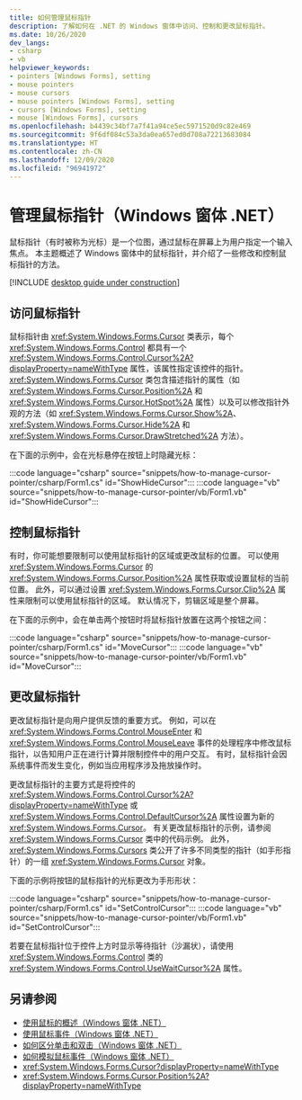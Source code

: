 ```yaml
---
title: 如何管理鼠标指针
description: 了解如何在 .NET 的 Windows 窗体中访问、控制和更改鼠标指针。
ms.date: 10/26/2020
dev_langs:
- csharp
- vb
helpviewer_keywords:
- pointers [Windows Forms], setting
- mouse pointers
- mouse cursors
- mouse pointers [Windows Forms], setting
- cursors [Windows Forms], setting
- mouse [Windows Forms], cursors
ms.openlocfilehash: b4439c34bf7a7f41a94ce5ec5971520d9c82e469
ms.sourcegitcommit: 9f6df084c53a3da0ea657ed0d708a72213683084
ms.translationtype: HT
ms.contentlocale: zh-CN
ms.lasthandoff: 12/09/2020
ms.locfileid: "96941972"
---
```

# <a name="manage-mouse-pointers-windows-forms-net"></a>管理鼠标指针（Windows 窗体 .NET）

鼠标指针（有时被称为光标）是一个位图，通过鼠标在屏幕上为用户指定一个输入焦点。 本主题概述了 Windows 窗体中的鼠标指针，并介绍了一些修改和控制鼠标指针的方法。

[!INCLUDE [desktop guide under construction](../../includes/desktop-guide-preview-note.md)]

## <a name="accessing-the-mouse-pointer"></a>访问鼠标指针

鼠标指针由 <xref:System.Windows.Forms.Cursor> 类表示，每个 <xref:System.Windows.Forms.Control> 都具有一个 <xref:System.Windows.Forms.Control.Cursor%2A?displayProperty=nameWithType> 属性，该属性指定该控件的指针。 <xref:System.Windows.Forms.Cursor> 类包含描述指针的属性（如 <xref:System.Windows.Forms.Cursor.Position%2A> 和 <xref:System.Windows.Forms.Cursor.HotSpot%2A> 属性）以及可以修改指针外观的方法（如 <xref:System.Windows.Forms.Cursor.Show%2A>、<xref:System.Windows.Forms.Cursor.Hide%2A> 和 <xref:System.Windows.Forms.Cursor.DrawStretched%2A> 方法）。

在下面的示例中，会在光标悬停在按钮上时隐藏光标：

:::code language="csharp" source="snippets/how-to-manage-cursor-pointer/csharp/Form1.cs" id="ShowHideCursor":::
:::code language="vb" source="snippets/how-to-manage-cursor-pointer/vb/Form1.vb" id="ShowHideCursor":::

## <a name="controlling-the-mouse-pointer"></a>控制鼠标指针

有时，你可能想要限制可以使用鼠标指针的区域或更改鼠标的位置。 可以使用 <xref:System.Windows.Forms.Cursor> 的 <xref:System.Windows.Forms.Cursor.Position%2A> 属性获取或设置鼠标的当前位置。 此外，可以通过设置 <xref:System.Windows.Forms.Cursor.Clip%2A> 属性来限制可以使用鼠标指针的区域。 默认情况下，剪辑区域是整个屏幕。

在下面的示例中，会在单击两个按钮时将鼠标指针放置在这两个按钮之间：

:::code language="csharp" source="snippets/how-to-manage-cursor-pointer/csharp/Form1.cs" id="MoveCursor":::
:::code language="vb" source="snippets/how-to-manage-cursor-pointer/vb/Form1.vb" id="MoveCursor":::

## <a name="changing-the-mouse-pointer"></a>更改鼠标指针

更改鼠标指针是向用户提供反馈的重要方式。 例如，可以在 <xref:System.Windows.Forms.Control.MouseEnter> 和 <xref:System.Windows.Forms.Control.MouseLeave> 事件的处理程序中修改鼠标指针，以告知用户正在进行计算并限制控件中的用户交互。 有时，鼠标指针会因系统事件而发生变化，例如当应用程序涉及拖放操作时。

更改鼠标指针的主要方式是将控件的 <xref:System.Windows.Forms.Control.Cursor%2A?displayProperty=nameWithType> 或 <xref:System.Windows.Forms.Control.DefaultCursor%2A> 属性设置为新的 <xref:System.Windows.Forms.Cursor>。 有关更改鼠标指针的示例，请参阅 <xref:System.Windows.Forms.Cursor> 类中的代码示例。 此外，<xref:System.Windows.Forms.Cursors> 类公开了许多不同类型的指针（如手形指针）的一组 <xref:System.Windows.Forms.Cursor> 对象。

下面的示例将按钮的鼠标指针的光标更改为手形形状：

:::code language="csharp" source="snippets/how-to-manage-cursor-pointer/csharp/Form1.cs" id="SetControlCursor":::
:::code language="vb" source="snippets/how-to-manage-cursor-pointer/vb/Form1.vb" id="SetControlCursor":::

若要在鼠标指针位于控件上方时显示等待指针（沙漏状），请使用 <xref:System.Windows.Forms.Control> 类的 <xref:System.Windows.Forms.Control.UseWaitCursor%2A> 属性。

## <a name="see-also"></a>另请参阅

- [使用鼠标的概述（Windows 窗体 .NET）](overview.md)
- [使用鼠标事件（Windows 窗体 .NET）](events.md)
- [如何区分单击和双击（Windows 窗体 .NET）](how-to-distinguish-between-clicks-and-double-clicks.md)
- [如何模拟鼠标事件（Windows 窗体 .NET）](how-to-simulate-events.md)
- <xref:System.Windows.Forms.Cursor?displayProperty=nameWithType>
- <xref:System.Windows.Forms.Cursor.Position%2A?displayProperty=nameWithType>
